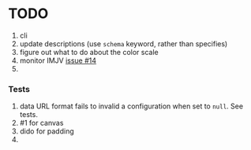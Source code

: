 TODO
====

1. cli
2. update descriptions (use `schema` keyword, rather than specifies)
3. figure out what to do about the color scale
4. monitor IMJV [issue #14](https://github.com/mafintosh/is-my-json-valid/issues/14)
5. 


### Tests

1. data URL format fails to invalid a configuration when set to `null`. See tests.
2. #1 for canvas
3. dido for padding
4. 
